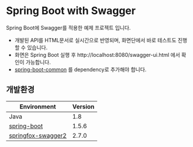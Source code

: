 # Spring Boot with Swagger
Spring Boot에 Swagger를 적용한 예제 프로젝트 입니다.
- 개발된 API를 HTML문서로 실시간으로 반영되며, 화면단에서 바로 테스트도 진행할 수 있습니다.  
- 화면은 Spring Boot 실행 후 http://localhost:8080/swagger-ui.html 에서 확인이 가능합니다.
- [spring-boot-common](https://github.com/joyoungc/spring-boot-sample-project/tree/master/spring-boot-common) 를 dependency로 추가해야 합니다.

## 개발환경
| Environment |  Version |
| ----- | ----- |
| Java | 1.8 |
| [spring-boot](https://github.com/spring-projects/spring-boot) | 1.5.6 |
| [springfox-swagger2](https://github.com/springfox/springfox) | 2.7.0 |
